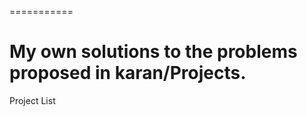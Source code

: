 
===========

My own solutions to the problems proposed in karan/Projects.
===========
Project List 
